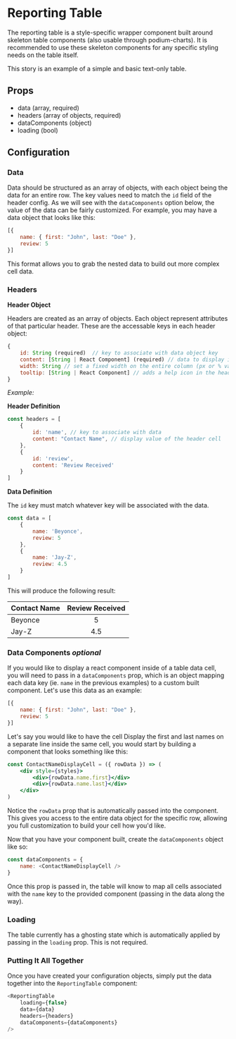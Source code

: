 # Reporting Table 
The reporting table is a style-specific wrapper component built around skeleton table components (also usable through podium-charts). It is recommended to use these skeleton components for any specific styling needs on the table itself. 

This story is an example of a simple and basic text-only table. 

## Props 

- data (array, required) 
- headers (array of objects, required) 
- dataComponents (object)
- loading (bool)

## Configuration

### Data 
Data should be structured as an array of objects, with each object being the data for an entire row. The key values need to match the `id` field of the header config. As we will see with the `dataComponents` option below, the value of the data can be fairly customized. For example, you may have a data object that looks like this: 

```js
[{
	name: { first: "John", last: "Doe" },
	review: 5
}] 
``` 
This format allows you to grab the nested data to build out more complex cell data. 


### Headers
**Header Object**

Headers are created as an array of objects. Each object represent attributes of that particular header. These are the accessable keys in each header object:

```js
{
	id: String (required)  // key to associate with data object key
	content: [String | React Component] (required) // data to display in the header cell
	width: String // set a fixed width on the entire column (px or % value)
	tooltip: [String | React Component] // adds a help icon in the header with a tooltip containing this content 
}
```

_Example:_

**Header Definition**

```js
const headers = [
	{
		id: 'name', // key to associate with data
		content: "Contact Name", // display value of the header cell
	},
	{
		id: 'review',
		content: 'Review Received'
	}
]
```

**Data Definition**

The `id` key must match whatever key will be associated with the data.

```js
const data = [
	{
		name: 'Beyonce',
		review: 5
	},
	{
		name: 'Jay-Z',
		review: 4.5
	}
]
```

This will produce the following result: 

|Contact Name|Review Received|
|------------|:-------------:|
|Beyonce|5|
|Jay-Z|4.5|

### Data Components _optional_
If you would like to display a react component inside of a table data cell, you will need to pass in a `dataComponents` prop, which is an object mapping each data key (ie. `name` in the previous examples) to a custom built component. Let's use this data as an example: 

```js
[{
	name: { first: "John", last: "Doe" },
	review: 5
}] 
``` 
Let's say you would like to have the cell Display the first and last names on a separate line inside the same cell, you would start by building a component that looks something like this:

```jsx
const ContactNameDisplayCell = ({ rowData }) => (
	<div style={styles}>
		<div>{rowData.name.first}</div>
		<div>{rowData.name.last}</div>
	</div>
)
```
Notice the `rowData` prop that is automatically passed into the component. This gives you access to the entire data object for the specific row, allowing you full customization to build your cell how you'd like. 

Now that you have your component built, create the `dataComponents` object like so:

```js
const dataComponents = {
	name: <ContactNameDisplayCell />
}
```
Once this prop is passed in, the table will know to map all cells associated with the `name` key to the provided component (passing in the data along the way). 

### Loading
The table currently has a ghosting state which is automatically applied by passing in the `loading` prop. This is not required. 

### Putting It All Together
Once you have created your configuration objects, simply put the data together into the `ReportingTable` component:

```js
<ReportingTable
	loading={false}
	data={data}
	headers={headers}
	dataComponents={dataComponents}
/>
```
